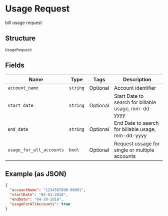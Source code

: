 
# Usage Request

bill usage request

## Structure

`UsageRequest`

## Fields

| Name | Type | Tags | Description |
|  --- | --- | --- | --- |
| `account_name` | `string` | Optional | Account identifier |
| `start_date` | `string` | Optional | Start Date to search for billable usage, mm-dd-yyyy |
| `end_date` | `string` | Optional | End Date to search for billable usage, mm-dd-yyyy |
| `usage_for_all_accounts` | `bool` | Optional | Request ussage for single or multiple accounts |

## Example (as JSON)

```json
{
  "accountName": "1234567890-00001",
  "startDate": "04-01-2018",
  "endDate": "04-30-2018",
  "usageForAllAccounts": true
}
```

